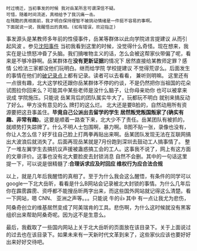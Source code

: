 ```
时过境迁，当初事发的时候 我对岳某所言可谓深信不疑。
可惜，随着时间流逝，真相给予了我沉痛一击。
在残酷的真相面前，我才明白保持理智不被挑动情绪是一件挺不容易的事啊。
下面就说一说，我醒悟出的真相。(如有错误，欢迎指正)
```

事发源头是某教师多年前的性侵事件，岳某等群体以此向学院进言提建议 从而引起风波 。参见[沈阳事件](https://github.com/sikaozhe1997/Xin-Yue/blob/master/%E6%B2%88%E9%98%B3%E4%BA%8B%E4%BB%B6.md)
当初我看到这里的时候，没觉得什么奇怪。现在想来，我实在是让愤怒冲昏了头脑。我们搞唯物主义的话，怎么会被这帮家伙带偏了呢，看来是不够冷静啊。岳某群体在**没有更新证据**的情况下 居然直接给某教师定罪？感情 公检法三家都没他们玩明白。继而给学院 学校提建议 不觉得荒谬么。后面发生的事情在他们的[破记录点](https://github.com/sikaozhe1997/Xin-Yue)上都有记录。读者可以去看看， 兼听则明嘛。
这里还有一点很有趣，北大这学校还跟你岳某群体不停的约谈，不是仍然把你当祖国的花朵 试图拉你回来么？可能其中某些老师是没什么脑子，让你母亲劝你 也可以被拿来说成 学院施压。只能说 岳某背后的团队属实牛大了。玩都玩不明白 就别来搞反动了好么。甲方没有意见的么 牌打的这么烂。
北大还是要B脸的，自然动用所有资源要把这丑事盖住。**毕竟自己公派出去留学的学生 居然叛党叛国叛家了(确实有趣、非常有趣)**。这要是顺着一路查下来，北大少不了责任。岳某团队有被抓的，就顺势打失踪牌了。什么不明人士包围啊，暴力啊。B图不贴一张，录像也没有，你让人怎么信？好歹往自己脸上打两拳再贴出来啊。岳某团队发现无法在互联网搞出大波浪后就消失了。后面再现岳某就是7月份跑到深圳去鼓动工人搞事情了。
整了一堆左翼学生去搞抗议声援被蛊惑搞工会的工人。这事我不说了，网上有这方面的文章评价。这事也没有北大要脸皮去封锁消息 自然不会删。其中的一句话这里提一下，可以说是很精髓了:**合理诉求应及时回应 维权行为应合法合规**

以上，就是几年后我醒悟的真相了。至于为什么我会这么醒悟，有条件的同学可以google一下北大岳昕，看看是什么B网站会记录被北大封锁的事情。为什么几年后你在霹雳霹雳、资呼都不能搜岳昕两字出来，而这些国外网站就记得这么清楚。看一下网站，嗯 CNN、 亚洲之声等。。。只能说 牛的👍
其中 有一点让我尤为悲伤，阿桑奇创立的维基居然变成了阿美瑞肯的工具。悲伤啊，为什么这时候就没有黑客组织出来帮助阿桑奇呢。因为这不是生意么。

最后，我截取了一些国内网站上关于北大岳昕的页面放在该目录下。关于上面说过的过去也在该目录下。如果未来有一天新时代文革到来了，这些家伙应该也要好好出来好好交待吧。